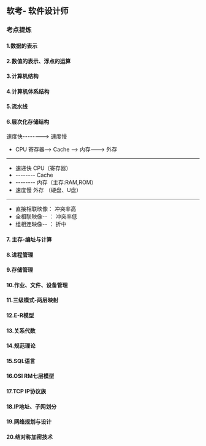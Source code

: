 ## 软考- 软件设计师
### 考点提炼

#### 1.数据的表示

#### 2.数值的表示、浮点的运算


#### 3.计算机结构

#### 4.计算机体系结构

#### 5.流水线


#### 6.层次化存储结构

  速度快--------> 速度慢
- CPU 寄存器--> Cache --> 内存---> 外存
---
- 速递快 CPU（寄存器）
-  -------- Cache
-  -------- 内存（主存:RAM,ROM）
-  速度慢   外存 （硬盘、U盘）
---

- 直接相联映像： 冲突率高
- 全相联映像-- ： 冲突率低
- 组相连映像-- ： 折中

#### 7. 主存-编址与计算

#### 8.进程管理

#### 9.存储管理

#### 10.作业、文件、设备管理

#### 11.三级模式-两层映射

#### 12.E-R模型

#### 13.关系代数

#### 14.规范理论

#### 15.SQL语言

#### 16.OSI RM七层模型

#### 17.TCP IP协议族

#### 18.IP地址、子网划分

#### 19.网络规划与设计

#### 20.结对称加密技术


